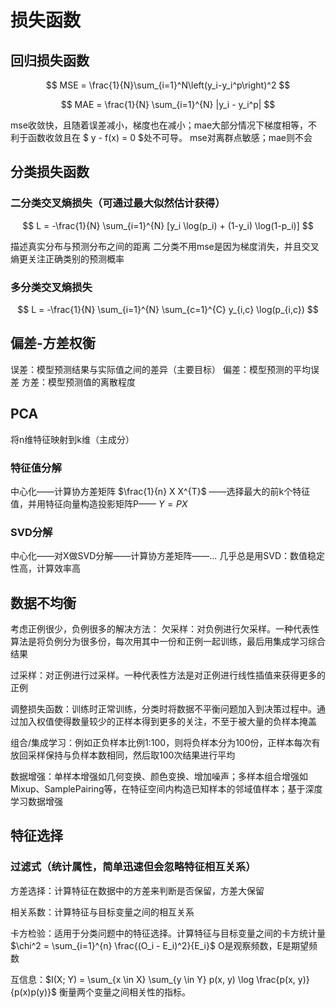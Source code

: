 # 损失函数
## 回归损失函数
$$
MSE = \frac{1}{N}\sum_{i=1}^N\left(y_i-y_i^p\right)^2
$$

$$
MAE = \frac{1}{N} \sum_{i=1}^{N} |y_i - y_i^p|
$$

mse收敛快，且随着误差减小，梯度也在减小；mae大部分情况下梯度相等，不利于函数收敛且在 $ y - f(x) = 0 $处不可导。
mse对离群点敏感；mae则不会

## 分类损失函数
### 二分类交叉熵损失（可通过最大似然估计获得）
$$
L = -\frac{1}{N} \sum_{i=1}^{N} [y_i \log(p_i) + (1-y_i) \log(1-p_i)]
$$

描述真实分布与预测分布之间的距离
二分类不用mse是因为梯度消失，并且交叉熵更关注正确类别的预测概率
### 多分类交叉熵损失
$$
L = -\frac{1}{N} \sum_{i=1}^{N} \sum_{c=1}^{C} y_{i,c} \log(p_{i,c})
$$

## 偏差-方差权衡
误差：模型预测结果与实际值之间的差异（主要目标）
偏差：模型预测的平均误差
方差：模型预测值的离散程度

## PCA
将n维特征映射到k维（主成分）
### 特征值分解
中心化——计算协方差矩阵 $\frac{1}{n} X X^{T}$ ——选择最大的前k个特征值，并用特征向量构造投影矩阵P—— $Y = PX$
### SVD分解
中心化——对X做SVD分解——计算协方差矩阵——...
几乎总是用SVD：数值稳定性高，计算效率高

## 数据不均衡
考虑正例很少，负例很多的解决方法：
欠采样：对负例进行欠采样。一种代表性算法是将负例分为很多份，每次用其中一份和正例一起训练，最后用集成学习综合结果

过采样：对正例进行过采样。一种代表性方法是对正例进行线性插值来获得更多的正例

调整损失函数：训练时正常训练，分类时将数据不平衡问题加入到决策过程中。通过加入权值使得数量较少的正样本得到更多的关注，不至于被大量的负样本掩盖

组合/集成学习：例如正负样本比例1:100，则将负样本分为100份，正样本每次有放回采样保持与负样本数相同，然后取100次结果进行平均

数据增强：单样本增强如几何变换、颜色变换、增加噪声；多样本组合增强如Mixup、SamplePairing等，在特征空间内构造已知样本的邻域值样本；基于深度学习数据增强

## 特征选择
### 过滤式（统计属性，简单迅速但会忽略特征相互关系）
方差选择：计算特征在数据中的方差来判断是否保留，方差大保留

相关系数：计算特征与目标变量之间的相互关系

卡方检验：适用于分类问题中的特征选择。计算特征与目标变量之间的卡方统计量 $\chi^2 = \sum_{i=1}^{n} \frac{(O_i - E_i)^2}{E_i}$  O是观察频数，E是期望频数

互信息：$I(X; Y) = \sum_{x \in X} \sum_{y \in Y} p(x, y) \log \frac{p(x, y)}{p(x)p(y)}$  衡量两个变量之间相关性的指标。







